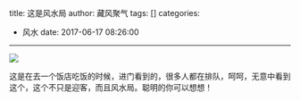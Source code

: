 title: 这是风水局
author: 藏风聚气
tags: []
categories:
  - 风水
date: 2017-06-17 08:26:00
---
[![](http://orohvftu1.bkt.clouddn.com/psb-1.jpeg!800)](http://orohvftu1.bkt.clouddn.com/psb-1.jpeg)




这是在去一个饭店吃饭的时候，进门看到的，很多人都在排队，呵呵，无意中看到这个，这个不只是迎客，而且风水局。聪明的你可以想想！